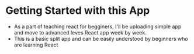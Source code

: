 # Getting Started with this App
- As a part of teaching react for begginers, I'll be uploading simple app and move to advanced leves React app week by week.
- This is a basic split app and can be easily understood by beginners who are learning React
